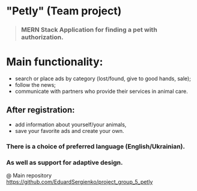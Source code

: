# "Petly" (Team project)
> ### MERN Stack Application for finding a pet with authorization. 

# Main functionality:
- search or place ads by category (lost/found, give to good hands, sale);
- follow the news;
- communicate with partners who provide their services in animal care. 
## After registration: 
- add information about yourself/your animals, 
- save your favorite ads and create your own. 
### There is a choice of preferred language (English/Ukrainian). 
### As well as support for adaptive design.

@ Main repository https://github.com/EduardSergienko/project_group_5_petly
